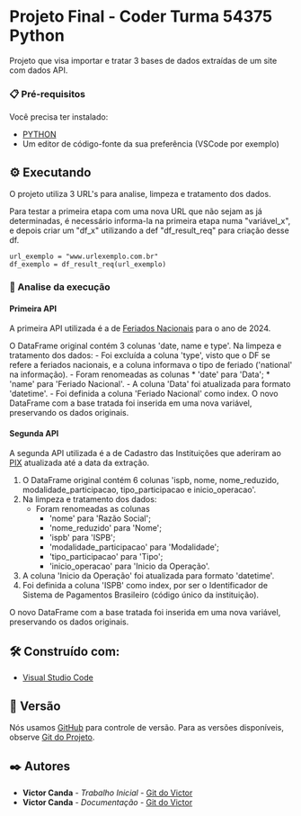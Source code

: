# Projeto Final - Coder Turma 54375 Python

Projeto que visa importar e tratar 3 bases de dados extraídas de um site com dados API.


### 📋 Pré-requisitos

Você precisa ter instalado:
* [PYTHON](https://www.python.org/downloads/release/python-3122/)
* Um editor de código-fonte da sua preferência (VSCode por exemplo)


## ⚙️ Executando

O projeto utiliza 3 URL's para analise, limpeza e tratamento dos dados.

Para testar a primeira etapa com uma nova URL que não sejam as já determinadas, é necessário informa-la na primeira etapa numa "variável_x", e depois criar um "df_x" utilizando a def "df_result_req" para criação desse df.

```
url_exemplo = "www.urlexemplo.com.br"
df_exemplo = df_result_req(url_exemplo)
```

### 🔩 Analise da execução

#### Primeira API 
A primeira API utilizada é a de [Feriados Nacionais](https://brasilapi.com.br/api/feriados/v1/2024) para o ano de 2024. 

O DataFrame original contém 3 colunas 'date, name e type'.
Na limpeza e tratamento dos dados:
    - Foi excluída a coluna 'type', visto que o DF se refere a feriados nacionais, e a coluna informava o tipo de feriado ('national' na informação).
    - Foram renomeadas as colunas
        * 'date' para 'Data';
        * 'name' para 'Feriado Nacional'.
    - A coluna 'Data' foi atualizada para formato 'datetime'.
    - Foi definida a coluna 'Feriado Nacional' como index.
O novo DataFrame com a base tratada foi inserida em uma nova variável, preservando os dados originais.

#### Segunda API 
A segunda API utilizada é a de Cadastro das Instituições que aderiram ao [PIX](https://brasilapi.com.br/api/pix/v1/participants) atualizada até a data da extração. 

1. O DataFrame original contém 6 colunas 'ispb, nome, nome_reduzido, modalidade_participacao, tipo_participacao e inicio_operacao'.
2. Na limpeza e tratamento dos dados:
   - Foram renomeadas as colunas
     - 'nome' para 'Razão Social';
     - 'nome_reduzido' para 'Nome';
     - 'ispb' para 'ISPB';
     - 'modalidade_participacao' para 'Modalidade';
     - 'tipo_participacao' para 'Tipo';
     - 'inicio_operacao' para 'Inicio da Operação'.
3. A coluna 'Inicio da Operação' foi atualizada para formato 'datetime'.
4. Foi definida a coluna 'ISPB' como index, por ser o Identificador de Sistema de Pagamentos Brasileiro (código único da instituição).

O novo DataFrame com a base tratada foi inserida em uma nova variável, preservando os dados originais.

## 🛠️ Construído com:

* [Visual Studio Code](https://code.visualstudio.com/)


## 📌 Versão

Nós usamos [GitHub](https://github.com/) para controle de versão. Para as versões disponíveis, observe [Git do Projeto](https://github.com/victorcanda22/ExercicioCoder). 

## ✒️ Autores

* **Victor Canda** - *Trabalho Inicial* - [Git do Victor](https://github.com/victorcanda22/)
* **Victor Canda** - *Documentação* - [Git do Victor](https://github.com/victorcanda22/)